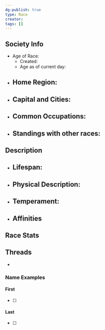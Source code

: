 ```yaml
---
dg-publish: true
type: Race
creator: 
tags: []
---
```

## Society Info
- Age of Race:
	- Created: 
	- Age as of current day: 
- Home Region:
	- 
- Capital and Cities:
	- 
- Common Occupations:
	- 
- Standings with other races:
	- 
## Description
- Lifespan:
	- 
- Physical Description:
	- 
- Temperament:
	- 
- Affinities
	- 
## Race Stats

## Threads
- 
### Name Examples
#### First
- [ ] 
#### Last
- [ ]